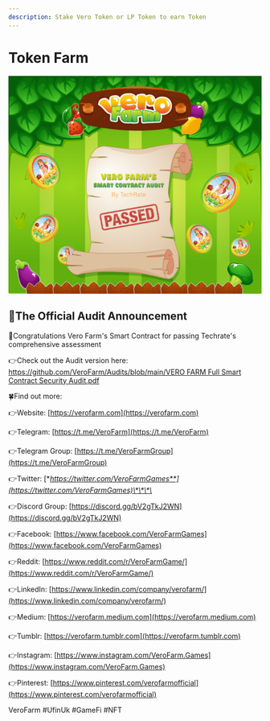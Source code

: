```yaml
---
description: Stake Vero Token or LP Token to earn Token
---
```


# Token Farm

![](../.gitbook/assets/vero-farms-smart-contract-audit-passed-min-1-.png)

## 🧭The Official Audit Announcement

📌Congratulations Vero Farm's Smart Contract for passing Techrate's comprehensive assessment 

👉Check out the Audit version here: [https://github.com/VeroFarm/Audits/blob/main/VERO FARM Full Smart Contract Security Audit.pdf](https://github.com/VeroFarm/Audits/blob/main/VERO%20FARM%20Full%20Smart%20Contract%20Security%20Audit.pdf)

🍀Find out more: 

👉Website: [https://verofarm.com](https://verofarm.com) 

👉Telegram: [https://t.me/VeroFarm](https://t.me/VeroFarm) 

👉Telegram Group: [https://t.me/VeroFarmGroup](https://t.me/VeroFarmGroup) 

👉Twitter: [**https://twitter.com/VeroFarmGames**](https://twitter.com/VeroFarmGames)\*\*\*\*

👉Discord Group: [https://discord.gg/bV2gTkJ2WN](https://discord.gg/bV2gTkJ2WN) 

👉Facebook: [https://www.facebook.com/VeroFarmGames](https://www.facebook.com/VeroFarmGames)

 👉Reddit: [https://www.reddit.com/r/VeroFarmGame/](https://www.reddit.com/r/VeroFarmGame/) 

👉LinkedIn: [https://www.linkedin.com/company/verofarm/](https://www.linkedin.com/company/verofarm/) 

👉Medium: [https://verofarm.medium.com](https://verofarm.medium.com) 

👉Tumblr: [https://verofarm.tumblr.com](https://verofarm.tumblr.com) 

👉Instagram: [https://www.instagram.com/VeroFarm.Games](https://www.instagram.com/VeroFarm.Games) 

👉Pinterest: [https://www.pinterest.com/verofarmofficial](https://www.pinterest.com/verofarmofficial)

VeroFarm \#UfinUk \#GameFi \#NFT





## 

